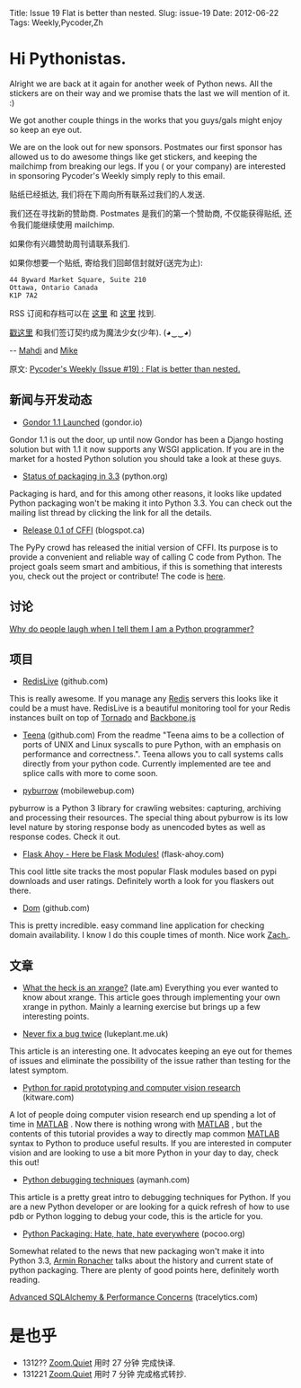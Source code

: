 Title: Issue 19 Flat is better than nested.
Slug: issue-19
Date: 2012-06-22 
Tags: Weekly,Pycoder,Zh 


# Hi Pythonistas. 

Alright we are back at it again for another week of Python news. All the stickers are on their way and we promise thats the last we will mention of it.  :)

We got another couple things in the works that you guys/gals might enjoy so keep an eye out. 

We are on the look out for new sponsors. Postmates our first sponsor has allowed us to do awesome things like get stickers, and keeping the mailchimp from breaking our legs. If you ( or your company) are interested in sponsoring Pycoder's Weekly simply reply to this email. 


贴纸已经抵达, 我们将在下周向所有联系过我们的人发送.

我们还在寻找新的赞助商.
Postmates 是我们的第一个赞助商,
不仅能获得贴纸,
还令我们能继续使用 mailchimp.

如果你有兴趣赞助周刊请联系我们.

如果你想要一个贴纸, 寄给我们回邮信封就好(送完为止):

    44 Byward Market Square, Suite 210
    Ottawa, Ontario Canada
    K1P 7A2


RSS 订阅和存档可以在 [这里](http://feeds.feedburner.com/pycodersweekly) 和 [这里](http://pycoders.com/archive.html) 找到. 

[戳这里](https://twitter.com/#!/pycoders) 和我们签订契约成为魔法少女(少年).  (◕‿‿◕)

--
[Mahdi](https://twitter.com/#!/myusuf3) and [Mike](https://twitter.com/#!/mgrouchy)

原文: [Pycoder's Weekly (Issue #19) : Flat is better than nested.](http://us4.campaign-archive1.com/?u=9735795484d2e4c204da82a29&id=a95af00983)


## 新闻与开发动态

- [Gondor 1.1 Launched](https://gondor.io/blog/2012/06/19/gondor-11-launched/) (gondor.io)

Gondor 1.1 is out the door, up until now Gondor has been a Django hosting solution but with 1.1 it now supports any WSGI application. If you are in the market for a hosted Python solution you should take a look at these guys.

- [Status of packaging in 3.3](http://mail.python.org/pipermail/python-dev/2012-June/120430.html) (python.org)

Packaging is hard, and for this among other reasons, it looks like updated Python packaging won't be making it into Python 3.3. You can check out the mailing list thread by clicking the link for all the details.

- [Release 0.1 of CFFI](http://morepypy.blogspot.ca/2012/06/release-01-of-cffi.html) (blogspot.ca)

The PyPy crowd has released the initial version of CFFI. Its purpose is to provide a convenient and reliable way of calling C code from Python. The project goals seem smart and ambitious, if this is something that interests you, check out the project or contribute! The code is 
[here](https://bitbucket.org/cffi/cffi).


## 讨论

[Why do people laugh when I tell them I am a Python programmer?](http://www.reddit.com/r/Python/comments/vfe12/why_do_people_laugh_when_you_say_you_are_a_python/)

## 项目

- [RedisLive](https://github.com/kumarnitin/RedisLive) (github.com)

This is really awesome. If you manage any 
[Redis](http://redis.org/)
 servers this looks like it could be a must have. RedisLive is a beautiful monitoring tool for your Redis instances built on top of 
[Tornado](http://www.tornadoweb.org/) and 
[Backbone.js](http://backbonejs.org/)


- [Teena](https://github.com/zacharyvoase/teena) (github.com)
From the readme "Teena aims to be a collection of ports of UNIX and Linux syscalls to pure Python, with an emphasis on performance and correctness.". Teena allows you to call systems calls directly from your python code. Currently implemented are tee and splice calls with more to come soon.

- [pyburrow](http://mobilewebup.com/software/pyburrow/) (mobilewebup.com)

pyburrow is a Python 3 library for crawling websites: capturing, archiving and processing their resources. The special thing about pyburrow is its low level nature by storing response body as unencoded bytes as well as response codes. Check it out.

- [Flask Ahoy - Here be Flask Modules!](http://flask-ahoy.com/)  (flask-ahoy.com)

This cool little site tracks the most popular Flask modules based on pypi downloads and user ratings. Definitely worth a look for you flaskers out there.

- [Dom](https://github.com/zachwill/dom) (github.com)

This is pretty incredible. easy command line application for checking domain availability. I know I do this couple times of month. 
Nice work [Zach.](https://twitter.com/zachwill).



## 文章

- [What the heck is an xrange?](http://m.late.am/post/2012/06/18/what-the-heck-is-an-xrange) (late.am)
Everything you ever wanted to know about xrange. This article goes through implementing your own xrange in python. Mainly a learning exercise but brings up a few interesting points.

- [Never fix a bug twice](http://lukeplant.me.uk/blog/posts/never-fix-a-bug-twice/) (lukeplant.me.uk)

This article is an interesting one. It advocates keeping an eye out for themes of issues and eliminate the possibility of the issue rather than testing for the latest symptom.

- [Python for rapid prototyping and computer vision research](http://www.kitware.com/cvpr2012.html) (kitware.com)

A lot of people doing computer vision research end up spending a lot of time in 
[MATLAB](http://www.mathworks.com/products/matlab/)
. Now there is nothing wrong with 
[MATLAB](http://www.mathworks.com/products/matlab/)
, but the contents of this tutorial provides a way to directly map common 
[MATLAB](http://www.mathworks.com/products/matlab/)
syntax to Python to produce useful results. If you are interested in computer vision and are looking to use a bit more Python in your day to day, check this out!


- [Python debugging techniques](http://aymanh.com/python-debugging-techniques) (aymanh.com)

This article is a pretty great intro to debugging techniques for Python. If you are a new Python developer or are looking for a quick refresh of how to use pdb or Python logging to debug your code, this is the article for you.

- [Python Packaging: Hate, hate, hate everywhere](http://lucumr.pocoo.org/2012/6/22/hate-hate-hate-everywhere/) (pocoo.org)

Somewhat related to the news that new packaging won't make it into Python 3.3, 
[Armin Ronacher](http://lucumr.pocoo.org/about/)
talks about the history and current state of python packaging. There are plenty of good points here, definitely worth reading.


[Advanced SQLAlchemy & Performance Concerns](http://www.tracelytics.com/blog/advanced-sqlalchemy-performance-concerns/) (tracelytics.com)



# 是也乎

- 1312?? [Zoom.Quiet](http://zoomquiet.org/) 用时 27 分钟 完成快译.
- 131221 [Zoom.Quiet](http://zoomquiet.org/) 用时 7 分钟 完成格式转抄.


